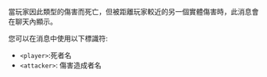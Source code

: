 當玩家因此類型的傷害而死亡，但被距離玩家較近的另一個實體傷害時，此消息會在聊天內顯示。

您可以在消息中使用以下標識符:

- `<player>`:死者名
- `<attacker>`: 傷害造成者名